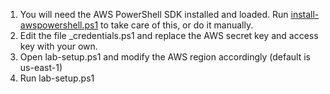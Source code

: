 1. You will need the AWS PowerShell SDK installed and loaded. Run [install-awspowershell.ps1](/install-awspowershell.ps1) to take care of this, or do it manually.
2. Edit the file _credentials.ps1 and replace the AWS secret key and access key with your own.
3. Open lab-setup.ps1 and modify the AWS region accordingly (default is us-east-1)
4. Run lab-setup.ps1
